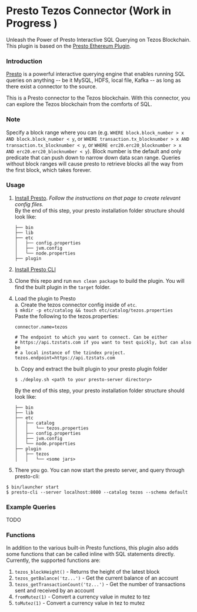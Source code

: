 # Presto Tezos Connector (Work in Progress )
Unleash the Power of Presto Interactive SQL Querying on Tezos Blockchain. 
This plugin is based on the [Presto Ethereum Plugin](https://github.com/xiaoyao1991/presto-ethereum).

### Introduction
[Presto](https://prestosql.io) is a powerful interactive querying engine that enables running SQL queries on anything -- be it MySQL, HDFS, local file, Kafka -- as long as there exist a connector to the source.

This is a Presto connector to the Tezos blockchain. With this connector, you can explore the Tezos blockchain from the comforts of SQL.

### Note
Specify a block range where you can (e.g. `WHERE block.block_number > x AND block.block_number < y`, or `WHERE transaction.tx_blocknumber > x AND transaction.tx_blocknumber < y`, or `WHERE erc20.erc20_blocknumber > x AND erc20.erc20_blocknumber < y`). Block number is the default and only predicate that can push down to narrow down data scan range. Queries without block ranges will cause presto to retrieve blocks all the way from the first block, which takes forever. 

### Usage
1. [Install Presto](https://prestosql.io/docs/current/installation/deployment.html). *Follow the instructions on that page to create relevant config files.*  
  By the end of this step, your presto installation folder structure should look like:
    ```
    ├── bin
    ├── lib
    ├── etc
    │   ├── config.properties
    │   ├── jvm.config
    │   └── node.properties
    ├── plugin
    ```
1. [Install Presto CLI](https://prestosql.io/docs/current/installation/cli.html)
1. Clone this repo and run `mvn clean package` to build the plugin. You will find the built plugin in the `target` folder.
1. Load the plugin to Presto  
    a. Create the tezos connector config inside of `etc`.  
    `$ mkdir -p etc/catalog && touch etc/catalog/tezos.properties`   
    Paste the following to the tezos.properties:
    ```
    connector.name=tezos

    # The endpoint to which you want to connect. Can be either
    # https://api.tzstats.com if you want to test quickly, but can also be
    # a local instance of the tzindex project.
    tezos.endpoint=https://api.tzstats.com
    ```
    b. Copy and extract the built plugin to your presto plugin folder  
    ```
    $ ./deploy.sh <path to your presto-server directory>
    ```  

    By the end of this step, your presto installation folder structure should look like:  
      ```
      ├── bin
      ├── lib
      ├── etc
      │   ├── catalog
      │   │   └── tezos.properties
      │   ├── config.properties
      │   ├── jvm.config
      │   └── node.properties
      ├── plugin
      │   ├── tezos
      │   │   └── <some jars>
      ```
1. There you go. You can now start the presto server, and query through presto-cli:  
  ```
  $ bin/launcher start
  $ presto-cli --server localhost:8080 --catalog tezos --schema default
  ```
### Example Queries
TODO

### Functions
In addition to the various built-in Presto functions, this plugin also adds some functions that can be called inline with SQL statements directly. Currently, the supported functions are:
1. `tezos_blockHeight()` - Returns the height of the latest block
2. `tezos_getBalance('tz...')` - Get the current balance of an account
3. `tezos_getTransactionCount('tz...')` - Get the number of transactions sent and received by an account
4. `fromMutez(1)` - Convert a currency value in mutez to tez
4. `toMutez(1)` - Convert a currency value in tez to mutez
